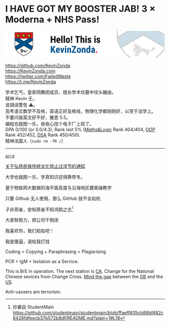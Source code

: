 # I HAVE GOT MY BOOSTER JAB! 3 × Moderna + NHS Pass!

![](img/banner-2021.png)

<https://github.com/KevinZonda>  
<https://KevinZonda.com>  
<https://twitter.com/FailedWaste>  
<https://t.me/KevinZonda>

学术乞丐，皇家鸽舞团成员，擅长学术坟墓中坟头蹦迪。  
精神 Kevin 壬。  
说胡话警告 ⚠。  
高考语文数学不及格，英语正好及格线，物理化学都刚刚好，以至于没学上。  
不要问我英文好不好，雅思 5.5。  
编程也就图一乐，收收心找个电子厂上班了。  
GPA 0/100 (or 0.0/4.3), Rank last 5% ([Maths&Logic](https://www.cs.bham.ac.uk/internal/modules/2021/06-35324/) Rank 404/404, [OOP](https://www.cs.bham.ac.uk/internal/modules/2021/06-34229/) Rank 452/452, [DSA](https://www.cs.bham.ac.uk/internal/modules/2021/06-30175/) Rank 450/450).  
精神法国人（`sudo rm -fR /`）

---

[`an|d`](img/and.jpg)

[关于弘扬民族传统文化禁止过洋节的通知](img/Xmas.jpg)

大学也就图一乐，学真知识还得靠带专。

基于物联网大数据的海平面高度与沿海地区健美操教学

只要 Github 无人使用，那么 GitHub 就不会宕机

子非燕雀，安知燕雀不知鸿鹄之志[^1]

大家努努力，把公司干倒闭

我喜欢你，我们贴贴吧！

我是傻逼，请给我打钱

Coding = Copying + Paraphrasing = Plagiarising

PCR + IgM + Isolation as a Service.

This is BrE in operation. The next station is [CA](https://www.wikiwand.com/en/Canadian_English). Change for the National Chinese sevices from Change Cross. [Mind the gap](https://www.youtube.com/watch?v=A46OzKOcTmw) between the [GB](https://www.wikiwand.com/en/British_English) and the [US](https://www.wikiwand.com/en/American_English).

Anti-vaxxers are terrorism.

[^1]: 抄袭自 StudentMain https://github.com/studentmain/studentmain/blob/ffaeff405cb88bf482c8428fdfeecb37b572b8df/README.md?plain=1#L18

